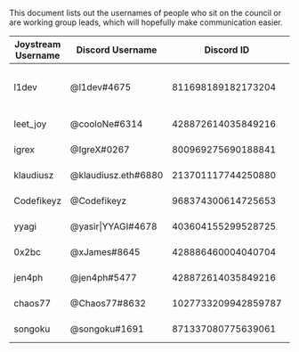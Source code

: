 This document lists out the usernames of people who sit on the council or are working group leads, which will hopefully make communication easier.


| Joystream Username  | Discord Username      | Discord ID         | Telegram Username   | GitHub Username | Role(s)                   |
|---------------------|-----------------------|--------------------|---------------------|-----------------|---------------------------|
| l1dev               | @l1dev#4675           | 811698189182173204 | @l1                 | traumschule     | Council Member, DWG Lead  |
| leet_joy            | @cooloNe#6314         | 428872614035849216 | @EL33T              | leetjoy         | MWG   Lead                |
| igrex               | @IgreX#0267           | 800969275690188841 | @igrex              | igrexac         | CWG   Lead                |
| klaudiusz           | @klaudiusz.eth#6880   | 213701117744250880 | @kdembler           | kdembler        | AWG   Lead                |
| Codefikeyz          | @Codefikeyz           | 968374300614725653 | @Codefikeyz         | Codefikeyz      | HRWG  Lead                |
| yyagi               | @yasir\|YYAGI#4678     | 403604155299528725 | @yasir_yagi         | yasiryagi       | SWG   Lead                |
| 0x2bc               | @xJames#8645          | 428886460004040704 | @mikhail0x          | 0x2bc           | Council Member            |
| jen4ph              | @jen4ph#5477          | 428872614035849216 | @jen4               | jen4ph          | Council Member            |
| chaos77             | @Chaos77#8632         | 1027733209942859787 | @chaos77            | chrlschwb       | BWG   Lead                |
| songoku             | @songoku#1691         | 871337080775639061 | @piccolokun         | songoku1691     | FWG   Lead                |
